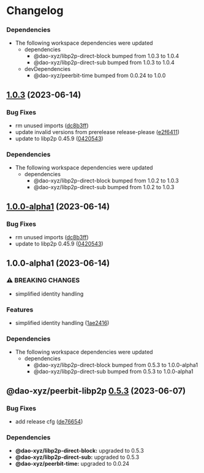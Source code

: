 # Changelog

### Dependencies

* The following workspace dependencies were updated
  * dependencies
    * @dao-xyz/libp2p-direct-block bumped from 1.0.3 to 1.0.4
    * @dao-xyz/libp2p-direct-sub bumped from 1.0.3 to 1.0.4
  * devDependencies
    * @dao-xyz/peerbit-time bumped from 0.0.24 to 1.0.0

## [1.0.3](https://github.com/dao-xyz/peerbit/compare/peerbit-libp2p-v1.0.0-alpha1...peerbit-libp2p-v1.0.3) (2023-06-14)


### Bug Fixes

* rm unused imports ([dc8b3ff](https://github.com/dao-xyz/peerbit/commit/dc8b3ffc4543c5606fe11120931074631c06ed55))
* update invalid versions from prerelease release-please ([e2f6411](https://github.com/dao-xyz/peerbit/commit/e2f6411d46edf6d36723ca1ea81d1e55a09d3cd4))
* update to libp2p 0.45.9 ([0420543](https://github.com/dao-xyz/peerbit/commit/0420543084d82ab08084894f24c1dff340ba6c9b))


### Dependencies

* The following workspace dependencies were updated
  * dependencies
    * @dao-xyz/libp2p-direct-block bumped from 1.0.2 to 1.0.3
    * @dao-xyz/libp2p-direct-sub bumped from 1.0.2 to 1.0.3

## [1.0.0-alpha1](https://github.com/dao-xyz/peerbit/compare/peerbit-libp2p-v1.0.0-alpha1...peerbit-libp2p-v1.0.0-alpha1) (2023-06-14)


### Bug Fixes

* rm unused imports ([dc8b3ff](https://github.com/dao-xyz/peerbit/commit/dc8b3ffc4543c5606fe11120931074631c06ed55))
* update to libp2p 0.45.9 ([0420543](https://github.com/dao-xyz/peerbit/commit/0420543084d82ab08084894f24c1dff340ba6c9b))

## 1.0.0-alpha1 (2023-06-14)


### ⚠ BREAKING CHANGES

* simplified identity handling

### Features

* simplified identity handling ([1ae2416](https://github.com/dao-xyz/peerbit/commit/1ae24168a5c8629b8f9d1c57eceed6abd4a15020))


### Dependencies

* The following workspace dependencies were updated
  * dependencies
    * @dao-xyz/libp2p-direct-block bumped from 0.5.3 to 1.0.0-alpha1
    * @dao-xyz/libp2p-direct-sub bumped from 0.5.3 to 1.0.0-alpha1

## @dao-xyz/peerbit-libp2p [0.5.3](https://github.com/dao-xyz/peerbit/compare/@dao-xyz/peerbit-libp2p@0.5.2...@dao-xyz/peerbit-libp2p@0.5.3) (2023-06-07)


### Bug Fixes

* add release cfg ([de76654](https://github.com/dao-xyz/peerbit/commit/de766548f8106804d319e8b51e9607f2a3f60726))





### Dependencies

* **@dao-xyz/libp2p-direct-block:** upgraded to 0.5.3
* **@dao-xyz/libp2p-direct-sub:** upgraded to 0.5.3
* **@dao-xyz/peerbit-time:** upgraded to 0.0.24
